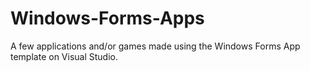 # Windows-Forms-Apps
A few applications and/or games made using the Windows Forms App template on Visual Studio.
